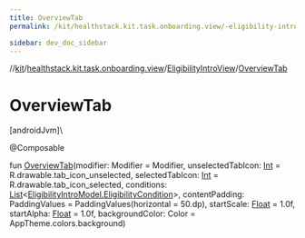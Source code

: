 ```yaml
---
title: OverviewTab
permalink: /kit/healthstack.kit.task.onboarding.view/-eligibility-intro-view/-overview-tab.html

sidebar: dev_doc_sidebar
---
```

//[kit](../../../index.html)/[healthstack.kit.task.onboarding.view](../index.html)/[EligibilityIntroView](index.html)/[OverviewTab](-overview-tab.html)



# OverviewTab



[androidJvm]\




@Composable



fun [OverviewTab](-overview-tab.html)(modifier: Modifier = Modifier, unselectedTabIcon: [Int](https://kotlinlang.org/api/latest/jvm/stdlib/kotlin/-int/index.html) = R.drawable.tab_icon_unselected, selectedTabIcon: [Int](https://kotlinlang.org/api/latest/jvm/stdlib/kotlin/-int/index.html) = R.drawable.tab_icon_selected, conditions: [List](https://kotlinlang.org/api/latest/jvm/stdlib/kotlin.collections/-list/index.html)&lt;[EligibilityIntroModel.EligibilityCondition](../../healthstack.kit.task.onboarding.model/-eligibility-intro-model/-eligibility-condition/index.html)&gt;, contentPadding: PaddingValues = PaddingValues(horizontal = 50.dp), startScale: [Float](https://kotlinlang.org/api/latest/jvm/stdlib/kotlin/-float/index.html) = 1.0f, startAlpha: [Float](https://kotlinlang.org/api/latest/jvm/stdlib/kotlin/-float/index.html) = 1.0f, backgroundColor: Color = AppTheme.colors.background)




